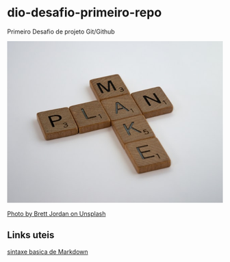 # dio-desafio-primeiro-repo
Primeiro Desafio de projeto Git/Github

![Plan image!](Plan.jpg)

[Photo by Brett Jordan on Unsplash](https://unsplash.com/photos/cBY2CtqQ6YI?utm_source=unsplash&utm_medium=referral&utm_content=creditShareLink)

## Links uteis
[sintaxe basica de Markdown](https://www.markdownguide.org/basic-syntax/)
